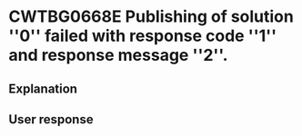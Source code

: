 # CWTBG0668E Publishing of solution ''0'' failed with response code ''1'' and response message ''2''.

## Explanation

## User response